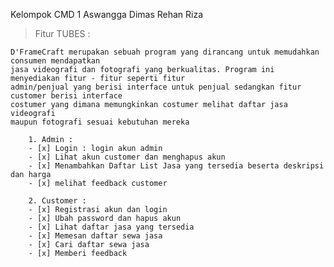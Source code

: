 Kelompok CMD 1
    Aswangga
    Dimas
    Rehan
    Riza

> Fitur TUBES :

    D'FrameCraft merupakan sebuah program yang dirancang untuk memudahkan consumen mendapatkan
    jasa videografi dan fotografi yang berkualitas. Program ini menyediakan fitur - fitur seperti fitur
    admin/penjual yang berisi interface untuk penjual sedangkan fitur customer berisi interface
    costumer yang dimana memungkinkan costumer melihat daftar jasa videografi
    maupun fotografi sesuai kebutuhan mereka

        1. Admin :
        - [x] Login : login akun admin
        - [x] Lihat akun customer dan menghapus akun
        - [x] Menambahkan Daftar List Jasa yang tersedia beserta deskripsi dan harga
        - [x] melihat feedback customer
        
        2. Customer :                 
        - [x] Registrasi akun dan login 
        - [x] Ubah password dan hapus akun
        - [x] Lihat daftar jasa yang tersedia
        - [x] Memesan daftar sewa jasa
        - [x] Cari daftar sewa jasa
        - [x] Memberi feedback